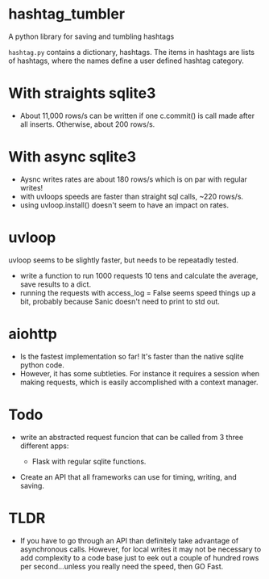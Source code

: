 # hashtag_tumbler
A python library for saving and tumbling hashtags 

`hashtag.py` contains a dictionary, hashtags. The items in hashtags are lists of hashtags, where the names define a user defined hashtag category. 

# With straights sqlite3
- About 11,000 rows/s can be written if one c.commit() is call made after all inserts. Otherwise, about 200 rows/s.

# With async sqlite3
- Aysnc writes rates are about 180 rows/s which is on par with regular writes! 
- with uvloops speeds are faster than straight sql calls, ~220 rows/s.
- using uvloop.install() doesn't seem to have an impact on rates. 

# uvloop
uvloop seems to be slightly faster, but needs to be repeatadly tested. 
- write a function to run 1000 requests 10 tens and calculate the average, save results to a dict. 
- running the requests with access_log = False seems speed things up a bit, probably because Sanic doesn't need to print to std out. 

# aiohttp
- Is the fastest implementation so far! It's faster than the native sqlite python code. 
- However, it has some subtleties. For instance it requires a session when making requests, which is easily accomplished with a context manager.

# Todo 
- write an abstracted request funcion that can be called from 3 three different apps:
    - Flask with regular sqlite functions. 


- Create an API that all frameworks can use for timing, writing, and saving. 

# TLDR 
- If you have to go through an API than definitely take advantage of asynchronous calls. However, for local writes it may not be necessary to add complexity to a code base just to eek out a couple of hundred rows per second...unless you really need the speed, then GO Fast. 